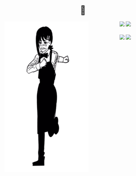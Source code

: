 <h1 align="center">🤨</h1>

<p align="center">
  <img src="kobeni.gif" align="left" height="480" width="270"/>
  <img src="https://skillicons.dev/icons?i=py,apple,cpp,c" height="60" />
  <img src="https://skillicons.dev/icons?i=jetbrains,bash,neovim,octave,julia" height="60" />
</p>

###

<div align="center">
  <img src="https://streak-stats.demolab.com?user=itsFeby&theme=tokyonight&hide_border=false&border_radius=5" height="150" />
  <img src="https://github-readme-stats.vercel.app/api/top-langs/?username=itsFeby&layout=compact&theme=tokyonight&hide_border=false" height="150" />
</div>

###


